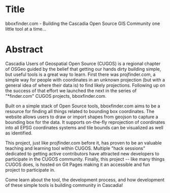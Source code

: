 Title
=====

bboxfinder.com - Building the Cascadia Open Source GIS Community one little tool at a time...

Abstract
========

Cascadia Users of Geospatial Open Source (CUGOS) is a regional chapter of OSGeo guided by the belief that getting our hands dirty building simple, but useful tools is a great way to learn.  First there was projfinder.com, a simple way for people with coordinates in an unknown projection (but with a general idea of where their data is) to find likely projections.  Following up on the success of that effort we launched the next in the series of "*finder.com" CUGOS projects, bboxfinder.com.

Built on a simple stack of Open Source tools, bboxfinder.com aims to be a resource for finding all things related to bounding box coordinates.  The website allows users to draw or import shapes from geojson to capture a bounding box for the data.  It supports on-the-fly reprojection of coordinates into all EPSG coordinates systems and tile bounds can be visualized as well as identified.

This project, just like projfinder.com before it, has proven to be an valuable teaching and learning tool within CUGOS.  Multiple "hack sessions" dedicated to getting active contributors have attracted new developers to participate in the CUGOS community.  Finally, this project -- like many things CUGOS does, is hosted on Git Pages making it an accessible and fun project to participate in.

Come learn about the tool, the development process, and how development of these simple tools is building community in Cascadia!
